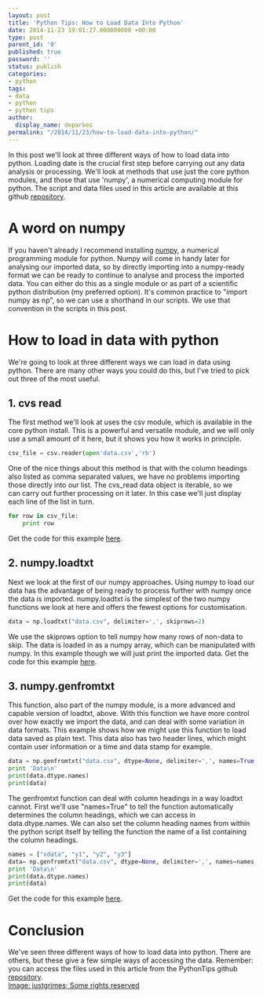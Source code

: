 ```yaml
---
layout: post
title: 'Python Tips: How to Load Data Into Python'
date: 2014-11-23 19:01:27.000000000 +00:00
type: post
parent_id: '0'
published: true
password: ''
status: publish
categories:
- python
tags:
- data
- python
- python tips
author:
  display_name: deparkes
permalink: "/2014/11/23/how-to-load-data-into-python/"
---
```

In this post we'll look at three different ways of how to load data into python. Loading date is the crucial first step before carrying out any data analysis or processing.
We'll look at methods that use just the core python modules, and those that use 'numpy', a numerical computing module for python.
The script and data files used in this article are available at this github <a href="https://github.com/deparkes/PythonTips/tree/master/LoadDataFiles" target="_blank">repository</a>.
<h1>A word on numpy</h1>
If you haven't already I recommend installing <a href="http://www.numpy.org/" target="_blank">numpy</a>, a numerical programming module for python. Numpy will come in handy later for analysing our imported data, so by directly importing into a numpy-ready format we can be ready to continue to analyse and process the imported data.
You can either do this as a single module or as part of a scientific python distribution (my preferred option).
It's common practice to "import numpy as np", so we can use a shorthand in our scripts. We use that convention in the scripts in this post.
<h1>How to load in data with python</h1>
We're going to look at three different ways we can load in data using python. There are many other ways you could do this, but I've tried to pick out three of the most useful.
<h2>1. cvs read</h2>
The first method we'll look at uses the csv module, which is available in the core python install.
This is a powerful and versatile module, and we will only use a small amount of it here, but it shows you how it works in principle.

```python
csv_file = csv.reader(open'data.csv','rb')
```

One of the nice things about this method is that with the column headings also listed as comma separated values, we have no problems importing those directly into our list.
The cvs_read data object is iterable, so we can carry out further processing on it later. In this case we'll just display each line of the list in turn.

```python
for row in csv_file:
    print row
```
Get the code for this example <a href="https://github.com/deparkes/PythonTips/tree/master/LoadDataFiles" target="_blank">here</a>.
<h2>2. numpy.loadtxt</h2>
Next we look at the first of our numpy approaches. Using numpy to load our data has the advantage of being ready to process further with numpy once the data is imported.
numpy.loadtxt is the simplest of the two numpy functions we look at here and offers the fewest options for customisation.

```python
data = np.loadtxt("data.csv", delimiter=',', skiprows=2)
```

We use the skiprows option to tell numpy how many rows of non-data to skip.
The data is loaded in as a numpy array, which can be manipulated with numpy. In this example though we will just print the imported data.
Get the code for this example <a href="https://github.com/deparkes/PythonTips/tree/master/LoadDataFiles" target="_blank">here</a>.
<h2>3. numpy.genfromtxt</h2>
This function, also part of the numpy module, is a more advanced and capable version of loadtxt, above. With this function we have more control over how exactly we import the data, and can deal with some variation in data formats.
This example shows how we might use this function to load data saved as plain text. This data also has two header lines, which might contain user information or a time and data stamp for example.

```python
data = np.genfromtxt("data.csv", dtype=None, delimiter=',', names=True, skip_header=2)
print 'Data\n'
print(data.dtype.names)
print(data)
```

The genfromtxt function can deal with column headings in a way loadtxt cannot.
First we'll use "names=True" to tell the function automatically determines the column headings, which we can access in data.dtype.names.
We can also set the column heading names from within the python script itself by telling the function the name of a list containing the column headings.

```python
names = ["xdata", "y1", "y2", "y3"]
data= np.genfromtxt("data.csv", dtype=None, delimiter=',', names=names, skip_header=0)
print 'Data\n'
print(data.dtype.names)
print(data)
```
Get the code for this example <a href="https://github.com/deparkes/PythonTips/tree/master/LoadDataFiles" target="_blank">here</a>.
<h1>Conclusion</h1>
We've seen three different ways of how to load data into python. There are others, but these give a few simple ways of accessing the data.
Remember: you can access the files used in this article from the PythonTips github <a href="https://github.com/deparkes/PythonTips/tree/master/LoadDataFiles" target="_blank">repository</a>.
<div id="yui_3_16_0_1_1423943112907_72109" class="view attribution-view clear-float photo-attribution">
<div class="attribution-info">
<a class="owner-name truncate" title="Go to justgrimes's photostream" href="https://www.flickr.com/photos/notbrucelee/" data-rapid_p="25" data-track="attributionNameClick">Image: justgrimes; </a><a class="photo-license-url" href="https://creativecommons.org/licenses/by-sa/2.0/" target="_newtab" rel="license cc:license" data-rapid_p="29">Some rights reserved</a><a class="owner-name truncate" title="Go to justgrimes's photostream" href="https://www.flickr.com/photos/notbrucelee/" data-rapid_p="25" data-track="attributionNameClick">
</a>
<div id="yui_3_16_0_1_1423943112907_72340" class="view follow-view clear-float photo-attribution"></div>
</div>
</div>
